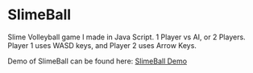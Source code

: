 # SlimeBall

Slime Volleyball game I made in Java Script. 1 Player vs AI, or 2 Players. Player 1 uses WASD keys, and Player 2 uses Arrow Keys.

Demo of SlimeBall can be found here: [SlimeBall Demo](https://youtu.be/CJtHN_9C1bU)
